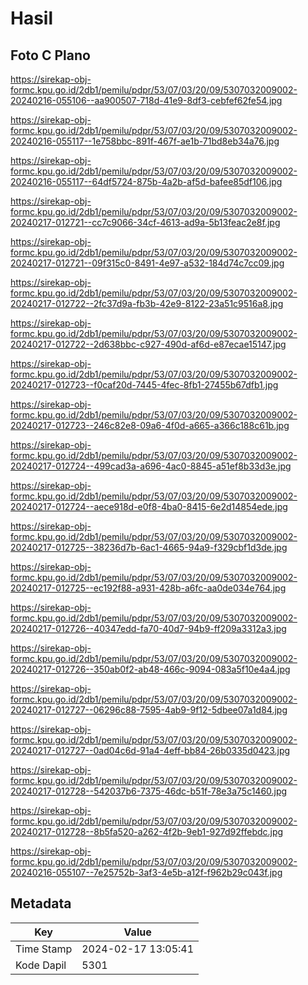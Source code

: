 # Hasil

## Foto C Plano

https://sirekap-obj-formc.kpu.go.id/2db1/pemilu/pdpr/53/07/03/20/09/5307032009002-20240216-055106--aa900507-718d-41e9-8df3-cebfef62fe54.jpg

https://sirekap-obj-formc.kpu.go.id/2db1/pemilu/pdpr/53/07/03/20/09/5307032009002-20240216-055117--1e758bbc-891f-467f-ae1b-71bd8eb34a76.jpg

https://sirekap-obj-formc.kpu.go.id/2db1/pemilu/pdpr/53/07/03/20/09/5307032009002-20240216-055117--64df5724-875b-4a2b-af5d-bafee85df106.jpg

https://sirekap-obj-formc.kpu.go.id/2db1/pemilu/pdpr/53/07/03/20/09/5307032009002-20240217-012721--cc7c9066-34cf-4613-ad9a-5b13feac2e8f.jpg

https://sirekap-obj-formc.kpu.go.id/2db1/pemilu/pdpr/53/07/03/20/09/5307032009002-20240217-012721--09f315c0-8491-4e97-a532-184d74c7cc09.jpg

https://sirekap-obj-formc.kpu.go.id/2db1/pemilu/pdpr/53/07/03/20/09/5307032009002-20240217-012722--2fc37d9a-fb3b-42e9-8122-23a51c9516a8.jpg

https://sirekap-obj-formc.kpu.go.id/2db1/pemilu/pdpr/53/07/03/20/09/5307032009002-20240217-012722--2d638bbc-c927-490d-af6d-e87ecae15147.jpg

https://sirekap-obj-formc.kpu.go.id/2db1/pemilu/pdpr/53/07/03/20/09/5307032009002-20240217-012723--f0caf20d-7445-4fec-8fb1-27455b67dfb1.jpg

https://sirekap-obj-formc.kpu.go.id/2db1/pemilu/pdpr/53/07/03/20/09/5307032009002-20240217-012723--246c82e8-09a6-4f0d-a665-a366c188c61b.jpg

https://sirekap-obj-formc.kpu.go.id/2db1/pemilu/pdpr/53/07/03/20/09/5307032009002-20240217-012724--499cad3a-a696-4ac0-8845-a51ef8b33d3e.jpg

https://sirekap-obj-formc.kpu.go.id/2db1/pemilu/pdpr/53/07/03/20/09/5307032009002-20240217-012724--aece918d-e0f8-4ba0-8415-6e2d14854ede.jpg

https://sirekap-obj-formc.kpu.go.id/2db1/pemilu/pdpr/53/07/03/20/09/5307032009002-20240217-012725--38236d7b-6ac1-4665-94a9-f329cbf1d3de.jpg

https://sirekap-obj-formc.kpu.go.id/2db1/pemilu/pdpr/53/07/03/20/09/5307032009002-20240217-012725--ec192f88-a931-428b-a6fc-aa0de034e764.jpg

https://sirekap-obj-formc.kpu.go.id/2db1/pemilu/pdpr/53/07/03/20/09/5307032009002-20240217-012726--40347edd-fa70-40d7-94b9-ff209a3312a3.jpg

https://sirekap-obj-formc.kpu.go.id/2db1/pemilu/pdpr/53/07/03/20/09/5307032009002-20240217-012726--350ab0f2-ab48-466c-9094-083a5f10e4a4.jpg

https://sirekap-obj-formc.kpu.go.id/2db1/pemilu/pdpr/53/07/03/20/09/5307032009002-20240217-012727--06296c88-7595-4ab9-9f12-5dbee07a1d84.jpg

https://sirekap-obj-formc.kpu.go.id/2db1/pemilu/pdpr/53/07/03/20/09/5307032009002-20240217-012727--0ad04c6d-91a4-4eff-bb84-26b0335d0423.jpg

https://sirekap-obj-formc.kpu.go.id/2db1/pemilu/pdpr/53/07/03/20/09/5307032009002-20240217-012728--542037b6-7375-46dc-b51f-78e3a75c1460.jpg

https://sirekap-obj-formc.kpu.go.id/2db1/pemilu/pdpr/53/07/03/20/09/5307032009002-20240217-012728--8b5fa520-a262-4f2b-9eb1-927d92ffebdc.jpg

https://sirekap-obj-formc.kpu.go.id/2db1/pemilu/pdpr/53/07/03/20/09/5307032009002-20240216-055107--7e25752b-3af3-4e5b-a12f-f962b29c043f.jpg


## Metadata

| Key        | Value               |
| ---------- | ------------------- |
| Time Stamp | 2024-02-17 13:05:41 |
| Kode Dapil | 5301                |



